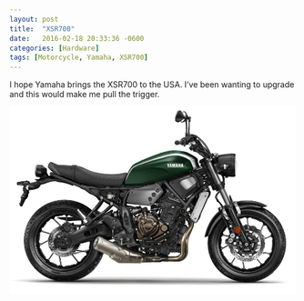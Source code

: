 ```yaml
---
layout: post
title:  "XSR700"
date:   2016-02-18 20:33:36 -0600
categories: [Hardware]
tags: [Motorcycle, Yamaha, XSR700]
---
```


I hope Yamaha brings the XSR700 to the USA. I’ve been wanting to upgrade and this would make me pull  the trigger.

![Yamaha-XSR700-2.jpg](/assets/2016/02/yamaha-xsr700-2.jpg "Gorgeous")
